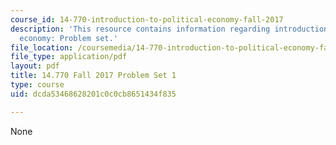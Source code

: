 ```yaml
---
course_id: 14-770-introduction-to-political-economy-fall-2017
description: 'This resource contains information regarding introduction to political
  economy: Problem set.'
file_location: /coursemedia/14-770-introduction-to-political-economy-fall-2017/dcda53468628201c0c0cb8651434f835_MIT14_770F17_pset1.pdf
file_type: application/pdf
layout: pdf
title: 14.770 Fall 2017 Problem Set 1
type: course
uid: dcda53468628201c0c0cb8651434f835

---
```

None